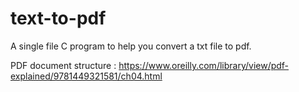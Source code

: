 # text-to-pdf
A single file C program to help you convert a txt file to pdf.

PDF document structure : https://www.oreilly.com/library/view/pdf-explained/9781449321581/ch04.html
